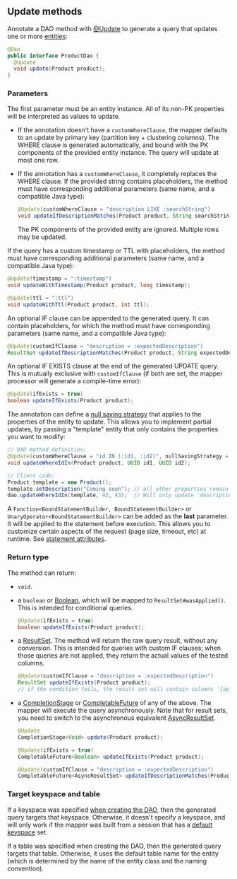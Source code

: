 ## Update methods

Annotate a DAO method with [@Update] to generate a query that updates one or more
[entities](../../entities):

```java
@Dao
public interface ProductDao {
  @Update
  void update(Product product);
}
```

### Parameters

The first parameter must be an entity instance. All of its non-PK properties will be interpreted as
values to update.

* If the annotation doesn't have a `customWhereClause`, the mapper defaults to an update by primary
  key (partition key + clustering columns). The WHERE clause is generated automatically, and bound
  with the PK components of the provided entity instance. The query will update at most one row.
  
* If the annotation has a `customWhereClause`, it completely replaces the WHERE clause. If the
  provided string contains placeholders, the method must have corresponding additional parameters
  (same name, and a compatible Java type):

    ```java
    @Update(customWhereClause = "description LIKE :searchString")
    void updateIfDescriptionMatches(Product product, String searchString);
    ```
    
    The PK components of the provided entity are ignored. Multiple rows may be updated.

If the query has a custom timestamp or TTL with placeholders, the method must have corresponding
additional parameters (same name, and a compatible Java type):

```java
@Update(timestamp = ":timestamp")
void updateWithTimestamp(Product product, long timestamp);

@Update(ttl = ":ttl")
void updateWithTtl(Product product, int ttl);
```

An optional IF clause can be appended to the generated query. It can contain placeholders, for which
the method must have corresponding parameters (same name, and a compatible Java type):

```java
@Update(customIfClause = "description = :expectedDescription")
ResultSet updateIfDescriptionMatches(Product product, String expectedDescription);
```

An optional IF EXISTS clause at the end of the generated UPDATE query. This is mutually exclusive
with `customIfClause` (if both are set, the mapper processor will generate a compile-time error):

```java
@Update(ifExists = true)
boolean updateIfExists(Product product);
```

The annotation can define a [null saving strategy](../null_saving/) that applies to the properties
of the entity to update. This allows you to implement partial updates, by passing a "template"
entity that only contains the properties you want to modify:

```java
// DAO method definition:
@Update(customWhereClause = "id IN (:id1, :id2)", nullSavingStrategy = DO_NOT_SET)
void updateWhereIdIn(Product product, UUID id1, UUID id2);

// Client code:
Product template = new Product();
template.setDescription("Coming soon"); // all other properties remain null
dao.updateWhereIdIn(template, 42, 43);  // Will only update 'description' on the selected rows
```

A `Function<BoundStatementBuilder, BoundStatementBuilder>` or `UnaryOperator<BoundStatementBuilder>`
can be added as the **last** parameter. It will be applied to the statement before execution. This
allows you to customize certain aspects of the request (page size, timeout, etc) at runtime. See
[statement attributes](../statement_attributes/).

### Return type

The method can return:

* `void`.

* a `boolean` or [Boolean], which will be mapped to `ResultSet#wasApplied()`. This is intended for
  conditional queries.
  
    ```java
    @Update(ifExists = true)
    boolean updateIfExists(Product product);
    ```
    
* a [ResultSet]. The method will return the raw query result, without any conversion. This is
  intended for queries with custom IF clauses; when those queries are not applied, they return the
  actual values of the tested columns.
  
    ```java
    @Update(customIfClause = "description = :expectedDescription")
    ResultSet updateIfExists(Product product);
    // if the condition fails, the result set will contain columns '[applied]' and 'description'
    ```

* a [CompletionStage] or [CompletableFuture] of any of the above. The mapper will execute the query
  asynchronously. 
  Note that for result sets, you need to switch to the asynchronous equivalent [AsyncResultSet].

    ```java
    @Update
    CompletionStage<Void> update(Product product);

    @Update(ifExists = true)
    CompletableFuture<Boolean> updateIfExists(Product product);

    @Update(customIfClause = "description = :expectedDescription")
    CompletableFuture<AsyncResultSet> updateIfDescriptionMatches(Product product, String expectedDescription);
    ```

### Target keyspace and table

If a keyspace was specified [when creating the DAO](../../mapper/#dao-factory-methods), then the
generated query targets that keyspace. Otherwise, it doesn't specify a keyspace, and will only work
if the mapper was built from a session that has a [default keyspace] set.

If a table was specified when creating the DAO, then the generated query targets that table.
Otherwise, it uses the default table name for the entity (which is determined by the name of the
entity class and the naming convention).

[default keyspace]: https://docs.datastax.com/en/drivers/java/4.3/com/datastax/oss/driver/api/core/session/SessionBuilder.html#withKeyspace-com.datastax.oss.driver.api.core.CqlIdentifier-
[@Update]:          https://docs.datastax.com/en/drivers/java/4.3/com/datastax/oss/driver/api/mapper/annotations/Update.html

[AsyncResultSet]: https://docs.datastax.com/en/drivers/java/4.3/com/datastax/oss/driver/api/core/cql/AsyncResultSet.html
[Boolean]: https://docs.oracle.com/javase/8/docs/api/index.html?java/lang/Boolean.html
[CompletionStage]: https://docs.oracle.com/javase/8/docs/api/java/util/concurrent/CompletionStage.html
[CompletableFuture]: https://docs.oracle.com/javase/8/docs/api/java/util/concurrent/CompletableFuture.html
[ResultSet]:            https://docs.datastax.com/en/drivers/java/4.3/com/datastax/oss/driver/api/core/cql/ResultSet.html

